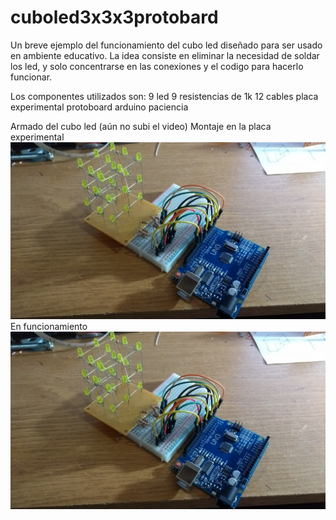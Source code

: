 # cuboled3x3x3protobard

Un breve ejemplo del funcionamiento del cubo led diseñado para ser usado en ambiente educativo.
La idea consiste en eliminar la necesidad de soldar los led, y solo concentrarse en las conexiones y el codigo para hacerlo funcionar.

Los componentes utilizados son:
9 led
9 resistencias de 1k
12 cables
placa experimental
protoboard
arduino
paciencia

Armado del cubo led
(aún no subi el video)
Montaje en la placa experimental
[![Alt text](https://github.com/gsampallo/cuboled3x3x3protobard/blob/master/IMG_20171014_164414516.jpg)](https://www.youtube.com/watch?v=yMCTiGDHYTc)
En funcionamiento
[![Alt text](https://github.com/gsampallo/cuboled3x3x3protobard/blob/master/IMG_20171014_164414516.jpg)](https://www.youtube.com/watch?v=Ow8_3EnyRpg)